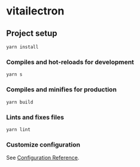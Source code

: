 # vitailectron

## Project setup

```
yarn install
```

### Compiles and hot-reloads for development

```
yarn s
```

### Compiles and minifies for production

```
yarn build
```

### Lints and fixes files

```
yarn lint
```

### Customize configuration

See [Configuration Reference](https://cli.vuejs.org/config/).
